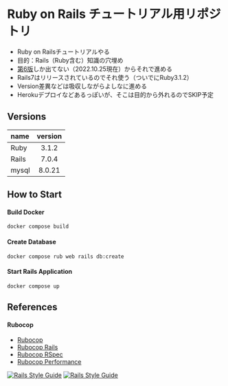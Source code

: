 # Ruby on Rails チュートリアル用リポジトリ

- Ruby on Railsチュートリアルやる
- 目的：Rails（Ruby含む）知識の穴埋め
- [第6版](https://railstutorial.jp/chapters/beginning?version=6.0)しか出てない（2022.10.25現在）からそれで進める
- Rails7はリリースされているのでそれ使う（ついでにRuby3.1.2）
- Version差異などは吸収しながらよしなに進める
- Herokuデプロイなどあるっぽいが、そこは目的から外れるのでSKIP予定

## Versions

| name  | version |
|:------|:-------:|
| Ruby  | 3.1.2   |
| Rails | 7.0.4   | 
| mysql | 8.0.21  |

## How to Start

#### Build Docker

```
docker compose build
```

#### Create Database

```
docker compose rub web rails db:create
```

#### Start Rails Application

```
docker compose up
```

## References
#### Rubocop
- [Rubocop](https://github.com/rubocop/rubocop)
- [Rubocop Rails](https://github.com/rubocop/rubocop-rails)
- [Rubocop RSpec](https://github.com/rubocop/rubocop-rspec)
- [Rubocop Performance](https://github.com/rubocop/rubocop-performance)

[![Rails Style Guide](https://img.shields.io/badge/code_style-rubocop-brightgreen.svg)](https://github.com/rubocop/rubocop) [![Rails Style Guide](https://img.shields.io/badge/code_style-community-brightgreen.svg)](https://rails.rubystyle.guide)

